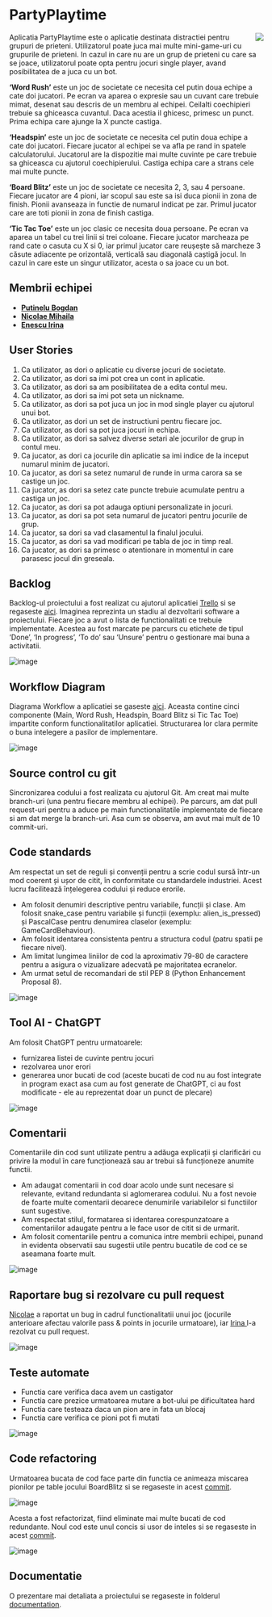 # PartyPlaytime

<img align="right" src="https://mir-s3-cdn-cf.behance.net/project_modules/disp/8aafd6121516019.60c7cf2e396a4.gif"> </img>

Aplicatia PartyPlaytime este o aplicatie destinata distractiei pentru grupuri de prieteni. Utilizatorul poate juca mai multe mini-game-uri cu grupurile de prieteni. In cazul in care nu are un grup de prieteni cu care sa se joace, utilizatorul poate opta pentru jocuri single player, avand posibilitatea de a juca cu un bot. 

**‘Word Rush’** este un joc de societate ce necesita cel putin doua echipe a cate doi jucatori. Pe ecran va aparea o expresie sau un cuvant care trebuie mimat, desenat sau descris de un membru al echipei. Ceilalti coechipieri trebuie sa ghiceasca cuvantul. Daca acestia il ghicesc, primesc un punct. Prima echipa care ajunge la X puncte castiga.  

**‘Headspin’** este un joc de societate ce necesita cel putin doua echipe a cate doi jucatori. Fiecare jucator al echipei se va afla pe rand in spatele calculatorului. Jucatorul are la dispozitie mai multe cuvinte pe care trebuie sa ghiceasca cu ajutorul coechipierului. Castiga echipa care a strans cele mai multe puncte.

**‘Board Blitz’** este un joc de societate ce necesita 2, 3, sau 4 persoane. Fiecare jucator are 4 pioni, iar scopul sau este sa isi duca pionii in zona de finish. Pionii avanseaza in functie de numarul indicat pe zar. Primul jucator care are toti pionii in zona de finish castiga. 

**‘Tic Tac Toe’** este un joc clasic ce necesita doua persoane. Pe ecran va aparea un tabel cu trei linii si trei coloane. Fiecare jucator marcheaza pe rand cate o casuta cu X si 0, iar primul jucator care reușește să marcheze 3 căsute adiacente pe orizontală, verticală sau diagonală caștigă jocul. In cazul in care este un singur utilizator, acesta o sa joace cu un bot.


## Membrii echipei 
- **[Putinelu Bogdan](https://github.com/bogdanputinelu)**
- **[Nicolae Mihaila](https://github.com/MihailaNicolae)**
- **[Enescu Irina ](https://github.com/irinaenescu2002)**

## User Stories 

1.	Ca utilizator, as dori o aplicatie cu diverse jocuri de societate.
2.	Ca utilizator, as dori sa imi pot crea un cont in aplicatie. 
3.	Ca utilizator, as dori sa am posibilitatea de a edita contul meu. 
4.	Ca utilizator, as dori sa imi pot seta un nickname. 
5.	Ca utilizator, as dori sa pot juca un joc in mod single player cu ajutorul unui bot. 
6.	Ca utilizator, as dori un set de instructiuni pentru fiecare joc.
7.	Ca utilizator, as dori sa pot juca jocuri in echipa.
8.	Ca utilizator, as dori sa salvez diverse setari ale jocurilor de grup in contul meu.
9.	Ca jucator, as dori ca jocurile din aplicatie sa imi indice de la inceput numarul minim de jucatori.
10.	Ca jucator, as dori sa setez numarul de runde in urma carora sa se castige un joc.
11.	Ca jucator, as dori sa setez cate puncte trebuie acumulate pentru a castiga un joc.
12.	Ca jucator, as dori sa pot adauga optiuni personalizate in jocuri.
13.	Ca jucator, as dori sa pot seta numarul de jucatori pentru jocurile de grup.
14.	Ca jucator, sa dori sa vad clasamentul la finalul jocului.
15.	Ca jucator, as dori sa vad modificari pe tabla de joc in timp real.
16.	Ca jucator, as dori sa primesc o atentionare in momentul in care parasesc jocul din greseala. 


## Backlog 
Backlog-ul proiectului a fost realizat cu ajutorul aplicatiei [Trello](https://trello.com/create-first-team) si se regaseste [aici](https://github.com/bogdanputinelu/uni-PartyPlaytime/tree/main/trelloBacklog). Imaginea reprezinta un stadiu al dezvoltarii software a proiectului. Fiecare joc a avut o lista de functionalitati ce trebuie implementate. Acestea au fost marcate pe parcurs cu etichete de tipul ‘Done’, ‘In progress’, ‘To do’ sau ‘Unsure’ pentru o gestionare mai buna a activitatii.

![image](https://github.com/bogdanputinelu/uni-PartyPlaytime/assets/93870739/90a3169c-193b-49a9-b78d-0d9510e8a6e2)

## Workflow Diagram 

Diagrama Workflow a aplicatiei se gaseste [aici](https://github.com/bogdanputinelu/uni-PartyPlaytime/tree/main/diagrameWorkflow). Aceasta contine cinci componente (Main, Word Rush, Headspin, Board Blitz si Tic Tac Toe) impartite conform functionalitatilor aplicatiei. Structurarea lor clara permite o buna intelegere a pasilor de implementare. 

![image](https://github.com/bogdanputinelu/uni-PartyPlaytime/assets/93870739/45eafa9f-7e17-4ccf-87a8-e9571437d99b)


## Source control cu git

Sincronizarea codului a fost realizata cu ajutorul Git. Am creat mai multe branch-uri (una pentru fiecare membru al echipei). Pe parcurs, am dat pull request-uri pentru a aduce pe main functionalitatile implementate de fiecare si am dat merge la branch-uri. Asa cum se observa, am avut mai mult de 10 commit-uri. 

## Code standards 

Am respectat un set de reguli și convenții pentru a scrie codul sursă într-un mod coerent și ușor de citit, în conformitate cu standardele industriei. Acest lucru facilitează înțelegerea codului și reduce erorile.
- Am folosit denumiri descriptive pentru variabile, funcții și clase. Am folosit snake_case pentru variabile și funcții (exemplu: alien_is_pressed) și PascalCase pentru denumirea claselor (exemplu: GameCardBehaviour).
- Am folosit identarea consistenta pentru a structura codul (patru spatii pe fiecare nivel).
- Am limitat lungimea liniilor de cod la aproximativ 79-80 de caractere pentru a asigura o vizualizare adecvată pe majoritatea ecranelor.
- Am urmat setul de recomandari de stil PEP 8 (Python Enhancement Proposal 8). 

![image](https://github.com/bogdanputinelu/uni-PartyPlaytime/assets/93870739/bc201f03-28e1-4622-af95-14df3cd35acc)

## Tool AI - ChatGPT 

Am folosit ChatGPT pentru urmatoarele: 
- furnizarea listei de cuvinte pentru jocuri 
- rezolvarea unor erori 
- generarea unor bucati de cod (aceste bucati de cod nu au fost integrate in program exact asa cum au fost generate de ChatGPT, ci au fost modificate - ele au reprezentat doar un punct de plecare)

![image](https://github.com/bogdanputinelu/uni-PartyPlaytime/assets/93870739/46709e9f-8a7f-4b73-9e58-7c584dfc4518)

## Comentarii  

Comentariile din cod sunt utilizate pentru a adăuga explicații și clarificări cu privire la modul în care funcționează sau ar trebui să funcționeze anumite functii. 
- Am adaugat comentarii in cod doar acolo unde sunt necesare si relevante, evitand redundanta si aglomerarea codului. Nu a fost nevoie de foarte multe comentarii deoarece denumirile variabilelor si functiilor sunt sugestive.
- Am respectat stilul, formatarea si identarea corespunzatoare a comentariilor adaugate pentru a le face usor de citit si de urmarit. 
- Am folosit comentariile pentru a comunica intre membrii echipei, punand in evidenta observatii sau sugestii utile pentru bucatile de cod ce se aseamana foarte mult. 

![image](https://github.com/bogdanputinelu/uni-PartyPlaytime/assets/93870739/f59213d2-980c-4e02-9785-e0a7c50e9685)

## Raportare bug si rezolvare cu pull request 
[Nicolae](https://github.com/MihailaNicolae) a raportat un bug in cadrul functionalitatii unui joc (jocurile anterioare afectau valorile pass & points in jocurile urmatoare), iar [Irina ](https://github.com/irinaenescu2002) l-a rezolvat cu pull request. 

![image](https://github.com/bogdanputinelu/uni-PartyPlaytime/assets/93870739/5e2db323-c01f-4477-ba54-c62d00f130ac)

## Teste automate 
- Functia care verifica daca avem un castigator 
- Functia care prezice urmatoarea mutare a bot-ului pe dificultatea hard 
- Functia care testeaza daca un pion are in fata un blocaj 
- Functia care verifica ce pioni pot fi mutati 

![image](https://github.com/bogdanputinelu/uni-PartyPlaytime/assets/93870739/9d8a6de7-6641-46a5-b5d4-b17b997db3e7)

## Code refactoring 
Urmatoarea bucata de cod face parte din functia ce animeaza miscarea pionilor pe table jocului BoardBlitz si se regaseste in acest [commit](https://github.com/bogdanputinelu/uni-PartyPlaytime/commit/400c11eddfbcfe87ca1eb3fdab773e24bc063485).

![image](https://github.com/bogdanputinelu/uni-PartyPlaytime/assets/93870739/c0791403-3722-4895-a9cb-4d1e93b293f4)

Acesta a fost refactorizat, fiind eliminate mai multe bucati de cod redundante. Noul cod este unul concis si usor de inteles si se regaseste in acest [commit](https://github.com/bogdanputinelu/uni-PartyPlaytime/commit/76caf9849976275f1c8eecde845d963031f5356d).

![image](https://github.com/bogdanputinelu/uni-PartyPlaytime/assets/93870739/fe9b8c50-ab7e-43e1-848c-3e79276ef291)

## Documentatie
O prezentare mai detaliata a proiectului se regaseste in folderul [documentation](https://github.com/bogdanputinelu/uni-PartyPlaytime/tree/main/documentation). 






